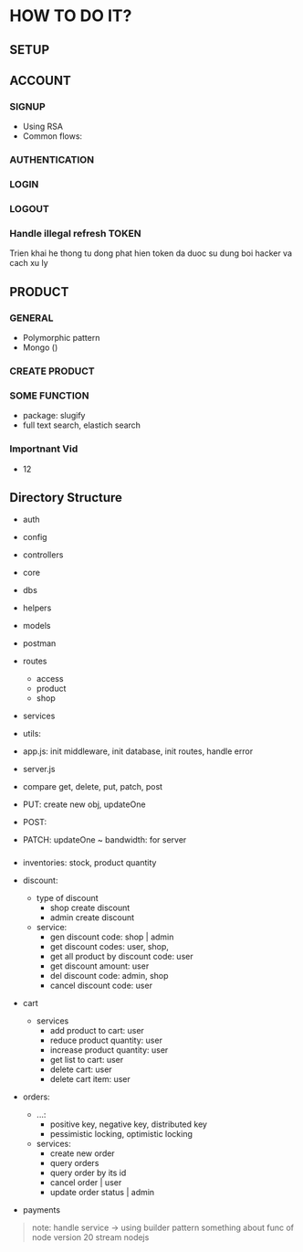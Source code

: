 # HOW TO DO IT?

## SETUP

## ACCOUNT

### SIGNUP

- Using RSA
- Common flows:

### AUTHENTICATION

### LOGIN

### LOGOUT

### Handle illegal refresh TOKEN

Trien khai he thong tu dong phat hien token da duoc su dung boi hacker va cach xu ly

## PRODUCT

### GENERAL

- Polymorphic pattern
- Mongo
()

### CREATE PRODUCT

### SOME FUNCTION

- package: slugify
- full text search, elastich search

### Importnant Vid

- 12


## Directory Structure

- auth
- config
- controllers
- core
- dbs
- helpers
- models
- postman
- routes
  - access
  - product
  - shop
- services
- utils: 
- app.js: init middleware, init database, init routes, handle error
- server.js

- compare get, delete, put, patch, post
- PUT: create new obj, updateOne
- POST: 
- PATCH: updateOne
~ bandwidth: for server


###

- inventories: stock, product quantity
- discount:
  - type of discount
    - shop create discount 
    - admin create discount
  - service:
    - gen discount code: shop | admin
    - get discount codes: user, shop,
    - get all product by discount code: user
    - get discount amount: user
    - del discount code: admin, shop
    - cancel discount code: user
  
- cart
  - services
    - add product to cart: user
    - reduce product quantity: user
    - increase product quantity: user
    - get list to cart: user
    - delete cart: user
    - delete cart item: user

- orders:
  - ...: 
    - positive key, negative key, distributed key
    - pessimistic locking, optimistic locking
  - services:
    - create new order
    - query orders
    - query order by its id
    - cancel order | user
    - update order status | admin

-  payments


> note: handle service → using builder pattern
> something about func of node version 20
> stream nodejs